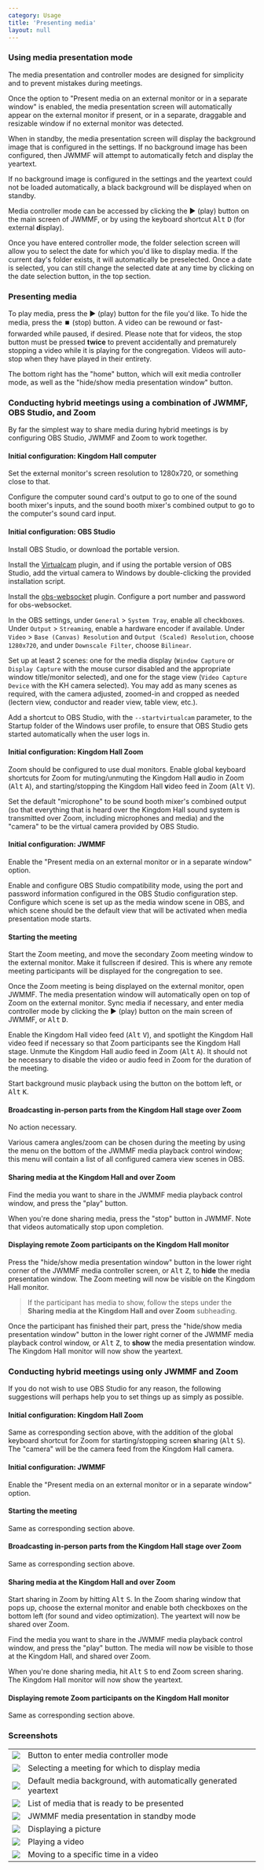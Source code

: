 ```yaml
---
category: Usage
title: 'Presenting media'
layout: null
---
```


### Using media presentation mode

The media presentation and controller modes are designed for simplicity and to prevent mistakes during meetings.

Once the option to "Present media on an external monitor or in a separate window" is enabled, the media presentation screen will automatically appear on the external monitor if present, or in a separate, draggable and resizable window if no external monitor was detected.

When in standby, the media presentation screen will display the background image that is configured in the settings. If no background image has been configured, then JWMMF will attempt to automatically fetch and display the yeartext.

If no background image is configured in the settings and the yeartext could not be loaded automatically, a black background will be displayed when on standby.

Media controller mode can be accessed by clicking the ▶️ (play) button on the main screen of JWMMF, or by using the keyboard shortcut <kbd>Alt</kbd> <kbd>D</kbd> (for external **d**isplay).

Once you have entered controller mode, the folder selection screen will allow you to select the date for which you'd like to display media. If the current day's folder exists, it will automatically be preselected. Once a date is selected, you can still change the selected date at any time by clicking on the date selection button, in the top section.

### Presenting media

To play media, press the ▶️ (play) button for the file you'd like. To hide the media, press the ⏹️ (stop) button. A video can be rewound or fast-forwarded while paused, if desired. Please note that for videos, the stop button must be pressed **twice** to prevent accidentally and prematurely stopping a video while it is playing for the congregation. Videos will auto-stop when they have played in their entirety.

The bottom right has the "home" button, which will exit media controller mode, as well as the "hide/show media presentation window" button.

### Conducting hybrid meetings using a combination of JWMMF, OBS Studio, and Zoom

By far the simplest way to share media during hybrid meetings is by configuring OBS Studio, JWMMF and Zoom to work together.

#### Initial configuration: Kingdom Hall computer

Set the external monitor's screen resolution to 1280x720, or something close to that.

Configure the computer sound card's output to go to one of the sound booth mixer's inputs, and the sound booth mixer's combined output to go to the computer's sound card input.

#### Initial configuration: OBS Studio

Install OBS Studio, or download the portable version.

Install the [Virtualcam](https://obsproject.com/forum/resources/obs-virtualcam.949/) plugin, and if using the portable version of OBS Studio, add the virtual camera to Windows by double-clicking the provided installation script.

Install the [obs-websocket](https://github.com/obsproject/obs-websocket) plugin. Configure a port number and password for obs-websocket.

In the OBS settings, under `General` > `System Tray`, enable all checkboxes. Under `Output` > `Streaming`, enable a hardware encoder if available. Under `Video` > `Base (Canvas) Resolution` and `Output (Scaled) Resolution`, choose `1280x720`, and under `Downscale Filter`, choose `Bilinear`.

Set up at least 2 scenes: one for the media display (`Window Capture` or `Display Capture` with the mouse cursor disabled and the appropriate window title/monitor selected), and one for the stage view (`Video Capture Device` with the KH camera selected). You may add as many scenes as required, with the camera adjusted, zoomed-in and cropped as needed (lectern view, conductor and reader view, table view, etc.).

Add a shortcut to OBS Studio, with the `--startvirtualcam` parameter, to the Startup folder of the Windows user profile, to ensure that OBS Studio gets started automatically when the user logs in.

#### Initial configuration: Kingdom Hall Zoom

Zoom should be configured to use dual monitors. Enable global keyboard shortcuts for Zoom for muting/unmuting the Kingdom Hall **a**udio in Zoom (<kbd>Alt</kbd> <kbd>A</kbd>), and starting/stopping the Kingdom Hall **v**ideo feed in Zoom (<kbd>Alt</kbd> <kbd>V</kbd>).

Set the default "microphone" to be sound booth mixer's combined output (so that everything that is heard over the Kingdom Hall sound system is transmitted over Zoom, including microphones and media) and the "camera" to be the virtual camera provided by OBS Studio.

#### Initial configuration: JWMMF

Enable the "Present media on an external monitor or in a separate window" option.

Enable and configure OBS Studio compatibility mode, using the port and password information configured in the OBS Studio configuration step. Configure which scene is set up as the media window scene in OBS, and which scene should be the default view that will be activated when media presentation mode starts.

#### Starting the meeting

Start the Zoom meeting, and move the secondary Zoom meeting window to the external monitor. Make it fullscreen if desired. This is where any remote meeting participants will be displayed for the congregation to see.

Once the Zoom meeting is being displayed on the external monitor, open JWMMF. The media presentation window will automatically open on top of Zoom on the external monitor. Sync media if necessary, and enter media controller mode by clicking the ▶️ (play) button on the main screen of JWMMF, or <kbd>Alt</kbd> <kbd>D</kbd>.

Enable the Kingdom Hall video feed (<kbd>Alt</kbd> <kbd>V</kbd>), and spotlight the Kingdom Hall video feed if necessary so that Zoom participants see the Kingdom Hall stage. Unmute the Kingdom Hall audio feed in Zoom (<kbd>Alt</kbd> <kbd>A</kbd>). It should not be necessary to disable the video or audio feed in Zoom for the duration of the meeting.

Start background music playback using the button on the bottom left, or <kbd>Alt</kbd> <kbd>K</kbd>.

#### Broadcasting in-person parts from the Kingdom Hall stage over Zoom

No action necessary.

Various camera angles/zoom can be chosen during the meeting by using the menu on the bottom of the JWMMF media playback control window; this menu will contain a list of all configured camera view scenes in OBS.

#### Sharing media at the Kingdom Hall and over Zoom

Find the media you want to share in the JWMMF media playback control window, and press the "play" button.

When you're done sharing media, press the "stop" button in JWMMF. Note that videos automatically stop upon completion.

#### Displaying remote Zoom participants on the Kingdom Hall monitor

Press the "hide/show media presentation window" button in the lower right corner of the JWMMF media controller screen, or <kbd>Alt</kbd> <kbd>Z</kbd>, to **hide** the media presentation window. The Zoom meeting will now be visible on the Kingdom Hall monitor.

<blockquote>If the participant has media to show, follow the steps under the <strong>Sharing media at the Kingdom Hall and over Zoom</strong> subheading.</blockquote>

Once the participant has finished their part, press the "hide/show media presentation window" button in the lower right corner of the JWMMF media playback control window, or <kbd>Alt</kbd> <kbd>Z</kbd>, to **show** the media presentation window. The Kingdom Hall monitor will now show the yeartext.


### Conducting hybrid meetings using only JWMMF and Zoom

If you do not wish to use OBS Studio for any reason, the following suggestions will perhaps help you to set things up as simply as possible.

#### Initial configuration: Kingdom Hall Zoom

Same as corresponding section above, with the addition of the global keyboard shortcut for Zoom for starting/stopping screen **s**haring (<kbd>Alt</kbd> <kbd>S</kbd>). The "camera" will be the camera feed from the Kingdom Hall camera.

#### Initial configuration: JWMMF

Enable the "Present media on an external monitor or in a separate window" option.

#### Starting the meeting

Same as corresponding section above.

#### Broadcasting in-person parts from the Kingdom Hall stage over Zoom

Same as corresponding section above.

#### Sharing media at the Kingdom Hall and over Zoom

Start sharing in Zoom by hitting <kbd>Alt</kbd> <kbd>S</kbd>. In the Zoom sharing window that pops up, choose the external monitor and enable both checkboxes on the bottom left (for sound and video optimization). The yeartext will now be shared over Zoom.

Find the media you want to share in the JWMMF media playback control window, and press the "play" button. The media will now be visible to those at the Kingdom Hall, and shared over Zoom.

When you're done sharing media, hit <kbd>Alt</kbd> <kbd>S</kbd> to end Zoom screen sharing. The Kingdom Hall monitor will now show the yeartext.

#### Displaying remote Zoom participants on the Kingdom Hall monitor

Same as corresponding section above.

### Screenshots

<table class="showcase">
<tr>
<td><a href="https://github.com/sircharlo/jw-meeting-media-fetcher/blob/master/docs/screenshots/launch-presentation-mode.png?raw=true" target="_blank"><img src="https://github.com/sircharlo/jw-meeting-media-fetcher/blob/master/docs/screenshots/launch-presentation-mode.png?raw=true"></a></td>
<td>Button to enter media controller mode</td>
</tr>
<tr>
<td><a href="https://github.com/sircharlo/jw-meeting-media-fetcher/blob/master/docs/screenshots/meeting-picker.png?raw=true" target="_blank"><img src="https://github.com/sircharlo/jw-meeting-media-fetcher/blob/master/docs/screenshots/meeting-picker.png?raw=true"></a></td>
<td>Selecting a meeting for which to display media</td>
</tr>
<tr>
<td><a href="https://github.com/sircharlo/jw-meeting-media-fetcher/blob/master/docs/screenshots/default-background.png?raw=true" target="_blank"><img src="https://github.com/sircharlo/jw-meeting-media-fetcher/blob/master/docs/screenshots/default-background.png?raw=true"></a></td>
<td>Default media background, with automatically generated yeartext</td>
</tr>
<tr>
<td><a href="https://github.com/sircharlo/jw-meeting-media-fetcher/blob/master/docs/screenshots/media-list.png?raw=true" target="_blank"><img src="https://github.com/sircharlo/jw-meeting-media-fetcher/blob/master/docs/screenshots/media-list.png?raw=true"></a></td>
<td>List of media that is ready to be presented</td>
</tr>
<tr>
<td><a href="https://github.com/sircharlo/jw-meeting-media-fetcher/blob/master/docs/screenshots/standby-mode.png?raw=true" target="_blank"><img src="https://github.com/sircharlo/jw-meeting-media-fetcher/blob/master/docs/screenshots/standby-mode.png?raw=true"></a></td>
<td>JWMMF media presentation in standby mode</td>
</tr>
<tr>
<td><a href="https://github.com/sircharlo/jw-meeting-media-fetcher/blob/master/docs/screenshots/play-picture.png?raw=true" target="_blank"><img src="https://github.com/sircharlo/jw-meeting-media-fetcher/blob/master/docs/screenshots/play-picture.png?raw=true"></a></td>
<td>Displaying a picture</td>
</tr>
<tr>
<td><a href="https://github.com/sircharlo/jw-meeting-media-fetcher/blob/master/docs/screenshots/video-playing.png?raw=true" target="_blank"><img src="https://github.com/sircharlo/jw-meeting-media-fetcher/blob/master/docs/screenshots/video-playing.png?raw=true"></a></td>
<td>Playing a video</td>
</tr>
<tr>
<td><a href="https://github.com/sircharlo/jw-meeting-media-fetcher/blob/master/docs/screenshots/video-scrub.png?raw=true" target="_blank"><img src="https://github.com/sircharlo/jw-meeting-media-fetcher/blob/master/docs/screenshots/video-scrub.png?raw=true"></a></td>
<td>Moving to a specific time in a video</td>
</tr>
</table>
